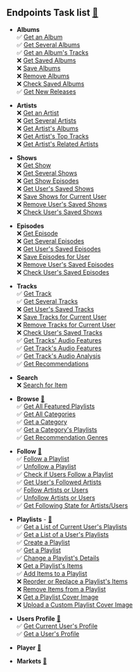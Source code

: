 ## Endpoints Task list [🔗](https://developer.spotify.com/documentation/web-api/reference/#/)

- **Albums**  
  ✅ [Get an Album](https://developer.spotify.com/documentation/web-api/reference/#/operations/get-an-album)  
  ✅ [Get Several Albums](https://developer.spotify.com/documentation/web-api/reference/#/operations/get-multiple-albums)  
  ✅ [Get an Album's Tracks](https://developer.spotify.com/documentation/web-api/reference/#/operations/get-an-albums-tracks)  
  ❌ [Get Saved Albums](https://developer.spotify.com/documentation/web-api/reference/#/operations/get-users-saved-albums)  
  ❌ [Save Albums](https://developer.spotify.com/documentation/web-api/reference/#/operations/save-albums-user)  
  ❌ [Remove Albums](https://developer.spotify.com/documentation/web-api/reference/#/operations/remove-albums-user)  
  ❌ [Check Saved Albums](https://developer.spotify.com/documentation/web-api/reference/#/operations/check-users-saved-albums)  
  ✅ [Get New Releases](https://developer.spotify.com/documentation/web-api/reference/#/operations/get-new-releases)  


- **Artists**  
  ❌ [Get an Artist](https://developer.spotify.com/documentation/web-api/reference/#/operations/get-an-artist)  
  ❌ [Get Several Artists](https://developer.spotify.com/documentation/web-api/reference/#/operations/get-multiple-artists)  
  ❌ [Get Artist's Albums](https://developer.spotify.com/documentation/web-api/reference/#/operations/get-an-artists-albums)  
  ❌ [Get Artist's Top Tracks](https://developer.spotify.com/documentation/web-api/reference/#/operations/get-an-artists-top-tracks)  
  ❌ [Get Artist's Related Artists](https://developer.spotify.com/documentation/web-api/reference/#/operations/get-an-artists-related-artists)  


- **Shows**  
  ❌ [Get Show](https://developer.spotify.com/documentation/web-api/reference/#/operations/get-a-show)  
  ❌ [Get Several Shows](https://developer.spotify.com/documentation/web-api/reference/#/operations/get-multiple-shows)  
  ❌ [Get Show Episodes](https://developer.spotify.com/documentation/web-api/reference/#/operations/get-a-shows-episodes)  
  ❌ [Get User's Saved Shows](https://developer.spotify.com/documentation/web-api/reference/#/operations/get-users-saved-shows)  
  ❌ [Save Shows for Current User](https://developer.spotify.com/documentation/web-api/reference/#/operations/save-shows-user)  
  ❌ [Remove User's Saved Shows](https://developer.spotify.com/documentation/web-api/reference/#/operations/remove-shows-user)  
  ❌ [Check User's Saved Shows](https://developer.spotify.com/documentation/web-api/reference/#/operations/check-users-saved-shows)  


- **Episodes**  
  ❌ [Get Episode](https://developer.spotify.com/documentation/web-api/reference/#/operations/get-an-episode)  
  ❌ [Get Several Episodes](https://developer.spotify.com/documentation/web-api/reference/#/operations/get-multiple-episodes)  
  ❌ [Get User's Saved Episodes](https://developer.spotify.com/documentation/web-api/reference/#/operations/get-users-saved-episodes)  
  ❌ [Save Episodes for User](https://developer.spotify.com/documentation/web-api/reference/#/operations/save-episodes-user)  
  ❌ [Remove User's Saved Episodes](https://developer.spotify.com/documentation/web-api/reference/#/operations/remove-episodes-user)  
  ❌ [Check User's Saved Episodes](https://developer.spotify.com/documentation/web-api/reference/#/operations/check-users-saved-episodes)  


- **Tracks**  
  ✅ [Get Track](https://developer.spotify.com/documentation/web-api/reference/#/operations/get-track)  
  ✅ [Get Several Tracks](https://developer.spotify.com/documentation/web-api/reference/#/operations/get-several-tracks)  
  ❌ [Get User's Saved Tracks](https://developer.spotify.com/documentation/web-api/reference/#/operations/get-users-saved-tracks)  
  ❌ [Save Tracks for Current User](https://developer.spotify.com/documentation/web-api/reference/#/operations/save-tracks-user)  
  ❌ [Remove Tracks for Current User](https://developer.spotify.com/documentation/web-api/reference/#/operations/remove-tracks-user)  
  ❌ [Check User's Saved Tracks](https://developer.spotify.com/documentation/web-api/reference/#/operations/check-users-saved-tracks)  
  ✅ [Get Tracks' Audio Features](https://developer.spotify.com/documentation/web-api/reference/#/operations/get-several-audio-features)  
  ✅ [Get Track's Audio Features](https://developer.spotify.com/documentation/web-api/reference/#/operations/get-audio-features)  
  ✅ [Get Track's Audio Analysis](https://developer.spotify.com/documentation/web-api/reference/#/operations/get-audio-analysis)  
  ✅ [Get Recommendations](https://developer.spotify.com/documentation/web-api/reference/#/operations/get-recommendations)  


- **Search**  
  ❌ [Search for Item](https://developer.spotify.com/documentation/web-api/reference/#/operations/search)  


- **Browse** [🔗](https://developer.spotify.com/documentation/web-api/reference/#category-browse)  
  ✅ [Get All Featured Playlists](https://developer.spotify.com/documentation/web-api/reference/#endpoint-get-featured-playlists)  
  ✅ [Get All Categories](https://developer.spotify.com/documentation/web-api/reference/#endpoint-get-categories)  
  ✅ [Get a Category](https://developer.spotify.com/documentation/web-api/reference/#endpoint-get-a-category)  
  ✅ [Get a Category's Playlists](https://developer.spotify.com/documentation/web-api/reference/#endpoint-get-a-categories-playlists)  
  ✅ [Get Recommendation Genres](https://developer.spotify.com/documentation/web-api/reference/#endpoint-get-recommendation-genres)  


- **Follow** [🔗](https://developer.spotify.com/documentation/web-api/reference/#category-follow)  
  ✅ [Follow a Playlist](https://developer.spotify.com/documentation/web-api/reference/#endpoint-follow-playlist)  
  ✅ [Unfollow a Playlist](https://developer.spotify.com/documentation/web-api/reference/#endpoint-unfollow-playlist)  
  ✅ [Check if Users Follow a Playlist](https://developer.spotify.com/documentation/web-api/reference/#endpoint-check-if-user-follows-playlist)  
  ✅ [Get User's Followed Artists](https://developer.spotify.com/documentation/web-api/reference/#endpoint-get-followed)  
  ✅ [Follow Artists or Users](https://developer.spotify.com/documentation/web-api/reference/#endpoint-follow-artists-users)  
  ✅ [Unfollow Artists or Users](https://developer.spotify.com/documentation/web-api/reference/#endpoint-unfollow-artists-users)  
  ✅ [Get Following State for Artists/Users](https://developer.spotify.com/documentation/web-api/reference/#endpoint-check-current-user-follows)  


- **Playlists** - [🔗](https://developer.spotify.com/documentation/web-api/reference/#category-playlists)    
  ✅ [Get a List of Current User's Playlists](https://developer.spotify.com/documentation/web-api/reference/#endpoint-get-a-list-of-current-users-playlists)    
  ✅ [Get a List of a User's Playlists](https://developer.spotify.com/documentation/web-api/reference/#endpoint-get-list-users-playlists)  
  ✅ [Create a Playlist](https://developer.spotify.com/documentation/web-api/reference/#endpoint-create-playlist)  
  ✅ [Get a Playlist](https://developer.spotify.com/documentation/web-api/reference/#endpoint-get-playlist)  
  ✅ [Change a Playlist's Details](https://developer.spotify.com/documentation/web-api/reference/#endpoint-change-playlist-details)  
  ❌ [Get a Playlist's Items](https://developer.spotify.com/documentation/web-api/reference/#endpoint-get-playlists-tracks)  
  ✅ [Add Items to a Playlist](https://developer.spotify.com/documentation/web-api/reference/#endpoint-add-tracks-to-playlist)  
  ❌ [Reorder or Replace a Playlist's Items](https://developer.spotify.com/documentation/web-api/reference/#endpoint-reorder-or-replace-playlists-tracks)  
  ❌ [Remove Items from a Playlist](https://developer.spotify.com/documentation/web-api/reference/#endpoint-remove-tracks-playlist)  
  ❌ [Get a Playlist Cover Image](https://developer.spotify.com/documentation/web-api/reference/#endpoint-get-playlist-cover)  
  ❌ [Upload a Custom Playlist Cover Image](https://developer.spotify.com/documentation/web-api/reference/#endpoint-upload-custom-playlist-cover)


- **Users Profile** [🔗](https://developer.spotify.com/documentation/web-api/reference/#category-users-profile)  
  ✅ [Get Current User's Profile](https://developer.spotify.com/documentation/web-api/reference/#endpoint-get-current-users-profile)  
  ✅ [Get a User's Profile](https://developer.spotify.com/documentation/web-api/reference/#endpoint-get-users-profile)  


- **Player** [🔗](https://developer.spotify.com/documentation/web-api/reference/#category-player)


- **Markets** [🔗](https://developer.spotify.com/documentation/web-api/reference/#category-markets)

